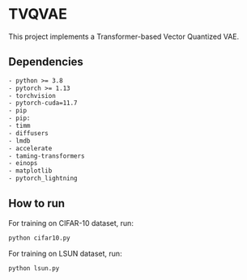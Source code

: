# TVQVAE

This project implements a Transformer-based Vector Quantized VAE.

## Dependencies

```xml
- python >= 3.8
- pytorch >= 1.13
- torchvision
- pytorch-cuda=11.7
- pip
- pip:
- timm
- diffusers
- lmdb
- accelerate
- taming-transformers
- einops
- matplotlib
- pytorch_lightning
```

## How to run

For training on CIFAR-10 dataset, run:

```bash
python cifar10.py
```

For training on LSUN dataset, run:

```bash
python lsun.py
```

